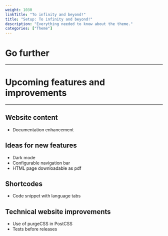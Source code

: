 ```yaml
---
weight: 1030
linkTitle: "To infinity and beyond!"
title: "Setup: To infinity and beyond!"
description: "Everything needed to know about the theme."
categories: ["Theme"]
---
```


# Go further
---

# Upcoming features and improvements
---

## Website content
* Documentation enhancement

## Ideas for new features
* Dark mode
* Configurable navigation bar
* HTML page downloadable as pdf

## Shortcodes
* Code snippet with language ​​tabs

## Technical website improvements
* Use of purgeCSS in PostCSS
* Tests before releases